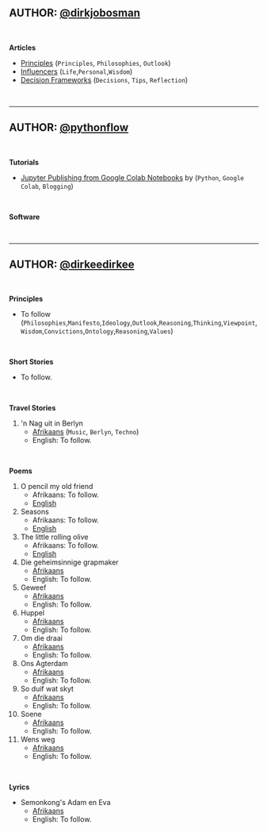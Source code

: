 
## AUTHOR: [@dirkjobosman][1_Author]

&nbsp;

**Articles**
* [Principles][1_Articles] (`Principles`, `Philosophies`, `Outlook`)
* [Influencers][2_Articles] (`Life`,`Personal`,`Wisdom`)
* [Decision Frameworks][3_Articles] (`Decisions`, `Tips`, `Reflection`)

&nbsp;

---

## AUTHOR: [@pythonflow][2_Author]

&nbsp;

**Tutorials**
* [Jupyter Publishing from Google Colab Notebooks][1_Tutorials] by (`Python`, `Google Colab`, `Blogging`)

&nbsp;

**Software**

&nbsp;

---

## AUTHOR: [@dirkeedirkee][3_Author]

&nbsp;

**Principles**
* To follow (`Philosophies`,`Manifesto`,`Ideology`,`Outlook`,`Reasoning`,`Thinking`,`Viewpoint`,`Wisdom`,`Convictions`,`Ontology`,`Reasoning`,`Values`)

&nbsp;

**Short Stories**
* To follow.

&nbsp;

**Travel Stories**
1. 'n Nag uit in Berlyn
    * [Afrikaans][1_Travelstories] (`Music`, `Berlyn`, `Techno`)
    * English: To follow.    

&nbsp;

**Poems**
1. O pencil my old friend
    * Afrikaans: To follow.
    * [English][1_EN_Poems]
2. Seasons
    * Afrikaans: To follow.
    * [English][2_EN_Poems]
3. The little rolling olive
    * Afrikaans: To follow.
    * [English][3_EN_Poems]
4. Die geheimsinnige grapmaker
    * [Afrikaans][1_AFR_Poems]
    * English: To follow.
5. Geweef
    * [Afrikaans][2_AFR_Poems]
    * English: To follow.    
6. Huppel
    * [Afrikaans][3_AFR_Poems]
    * English: To follow.    
7. Om die draai
    * [Afrikaans][4_AFR_Poems]
    * English: To follow.    
8. Ons Agterdam
    * [Afrikaans][5_AFR_Poems]
    * English: To follow.    
9. So duif wat skyt
    * [Afrikaans][6_AFR_Poems]
    * English: To follow.    
10. Soene
    * [Afrikaans][7_AFR_Poems]
    * English: To follow.    
11. Wens weg
    * [Afrikaans][8_AFR_Poems]
    * English: To follow.    

&nbsp;

**Lyrics**
* Semonkong's Adam en Eva
    * [Afrikaans][1_AFR_Lyrics]
    * English: To follow.    

&nbsp;


[comment]: <> (All External URLs)

[1_Author]: https://twitter.com/dirkjobosman
[2_Author]: https://twitter.com/pythonflow
[3_Author]: https://twitter.com/dirkeedirkee

[1_Articles]: https://github.com/dirkbosman/dirkbosman.github.io/blob/master/articles/principles.md
[2_Articles]: https://github.com/dirkbosman/dirkbosman.github.io/blob/master/articles/influencers.md
[3_Articles]: https://fabricegrinda.com/a-framework-for-making-important-decisions-step-4-4/


[1_Tutorials]: https://pythonflow.github.io/tutorials/jupyter-publishing-from-google-colab

[1_Travelstories]: https://github.com/dirkeehq/travelstories/blob/master/afrikaans/nag-uit-in-berlyn.md

[1_EN_Poems]: https://github.com/dirkeehq/poems/blob/master/english/o-pencil-my-old-friend.md
[2_EN_Poems]: https://github.com/dirkeehq/poems/blob/master/english/seasons.md
[3_EN_Poems]: https://github.com/dirkeehq/poems/blob/master/english/the-little-rolling-olive.md
[1_AFR_Poems]: https://github.com/dirkeehq/poems/blob/master/afrikaans/die-geheimsinnige-grapmaker.md
[2_AFR_Poems]: https://github.com/dirkeehq/poems/blob/master/afrikaans/geweef.md
[3_AFR_Poems]: https://github.com/dirkeehq/poems/blob/master/afrikaans/huppel.md
[4_AFR_Poems]: https://github.com/dirkeehq/poems/blob/master/afrikaans/om-die-draai.md
[5_AFR_Poems]: https://github.com/dirkeehq/poems/blob/master/afrikaans/onse-agterdam.md
[6_AFR_Poems]: https://github.com/dirkeehq/poems/blob/master/afrikaans/so-duif-wat-skyt.md
[7_AFR_Poems]: https://github.com/dirkeehq/poems/blob/master/afrikaans/soene.md
[8_AFR_Poems]: https://github.com/dirkeehq/poems/blob/master/afrikaans/wens-weg.md

[1_AFR_Lyrics]: https://github.com/dirkeehq/lyrics/blob/master/afrikaans/semonkong-se-adam-en-eva.md

